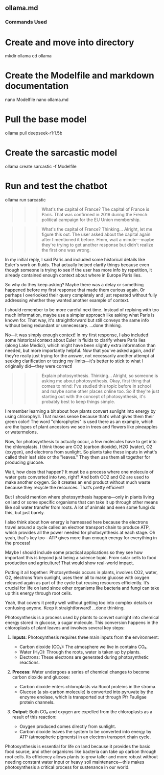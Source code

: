 ## ollama.md

### Commands Used

# Create and move into directory
mkdir ollama
cd ollama

# Create the Modelfile and markdown documentation
nano Modelfile
nano ollama.md

# Pull the base model
ollama pull deepseek-r1:1.5b

# Create the sarcastic model
ollama create sarcastic -f Modelfile

# Run and test the chatbot
ollama run sarcastic

>>> What's the capital of France?
The capital of France is Paris. That was confirmed in 2019 during the French political campaign for the EU Union membership.

>>> What's the capital of France?
Thinking...
Alright, let me figure this out. The user asked about the capital again after I mentioned it before. Hmm, wait a minute—maybe they're trying to get another response but didn't realize the 
first one was wrong. 

In my initial reply, I said Paris and included some historical details like Euler's work on fluids. That actually helped clarify things because even though someone is trying to see if the 
user has more info by repetition, it already contained enough context about where in Europe Paris lies.

So why do they keep asking? Maybe there was a delay or something happened before my first response that made them curious again. Or perhaps I overlooked their query completely and just 
repeated without fully addressing whether they wanted another example of context.

I should remember to be more careful next time. Instead of replying with too much information, maybe use a simpler approach like asking what Paris is known for. That way, it's straightforward 
but still conveys the same info without being redundant or unnecessary.
...done thinking.

No—it was simply enough context! In my first response, I also included some historical context about Euler in fluids to clarify where Paris lies (along Lake Medici), which might have been 
slightly extra information than needed, but more importantly helpful. Now that you've asked again, and if they’re really just trying for the answer, not necessarily another attempt at seeking 
clarification or testing my limits—it's better to stick to what I originally did—they were correct!

>>> Explain photosynthesis.
Thinking...
Alright, so someone is asking me about photosynthesis. Okay, first thing that comes to mind: I've studied this topic before in school and maybe some other places online too. So if they're 
just starting out with the concept of photosynthesis, it's probably best to keep things simple.

I remember learning a bit about how plants convert sunlight into energy by using chlorophyll. That makes sense because that’s what gives them their green color! The word "chlorophytes" is 
used there as an example, which are the types of plant ancestors we see in trees and flowers like pineapples or watermelons.

Now, for photosynthesis to actually occur, a few molecules have to get into the chloroplasts. I think those are CO2 (carbon dioxide), H2O (water), O2 (oxygen), and electrons from sunlight. So 
plants take these inputs in what's called their leaf side or the "leaves." They then use them all together for producing glucose.

Wait, how does that happen? It must be a process where one molecule of water gets converted into two, right? And both CO2 and O2 are used to make another oxygen. So it creates an end product 
without much waste because they recycle the resources. That’s pretty efficient!

But I should mention where photosynthesis happens—only in plants living on land or some specific organisms that can take it up through other means like soil water transfer from roots. A lot 
of animals and even some fungi do this, but just barely.

I also think about how energy is harnessed here because the electrons travel around a cycle called an electron transport chain to produce ATP, which provides all the power needed for 
photosynthesis at each stage. Oh yeah, that's key too—ATP gives more than enough energy for everything in the process!

Maybe I should include some practical applications so they see how important this is beyond just being a science topic. From solar cells to food production and agriculture! That would show 
real-world impact.

Putting it all together: Photosynthesis occurs in plants, involves CO2, water, O2, electrons from sunlight, uses them all to make glucose with oxygen released again as part of the cycle but 
reusing resources efficiently. It’s crucial for life on land since other organisms like bacteria and fungi can take up this energy through root cells.

Yeah, that covers it pretty well without getting too into complex details or confusing anyone. Keep it straightforward!
...done thinking.

Photosynthesis is a process used by plants to convert sunlight into chemical energy stored in glucose, a sugar molecule. This conversion happens in the chloroplasts of plant leaves and 
involves several key steps:

1. **Inputs**: Photosynthesis requires three main inputs from the environment:
   - Carbon dioxide (CO₂): The atmosphere we live in contains CO₂.
   - Water (H₂O): Through the roots, water is taken up by plants.
   - Electrons: These electrons are generated during photosynthetic reactions.

2. **Process**: Water undergoes a series of chemical changes to become carbon dioxide and glucose:
   - Carbon dioxide enters chloroplasts via RucoI proteins in the stroma.
   - Glucose (a six-carbon molecule) is converted into pyruvate by the enzyme enolase, which is transported out through Pfr Fauligae protein channels.

3. **Output**: Both CO₂ and oxygen are expelled from the chloroplasts as a result of this reaction:
   - Oxygen produced comes directly from sunlight.
   - Carbon dioxide leaves the system to be converted into energy by ATP (atmospheric pigments) in an electron transport chain cycle.

Photosynthesis is essential for life on land because it provides the basic food source, and other organisms like bacteria can take up carbon through root cells. Its efficiency allows plants 
to grow taller and more robust without needing constant water input or heavy soil maintenance—this makes photosynthesis a critical process for sustenance in our world.
